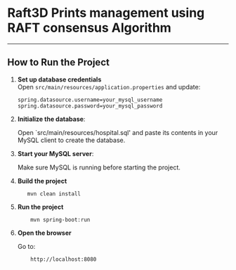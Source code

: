 # Raft3D Prints management using RAFT consensus Algorithm

---

##  How to Run the Project

1. **Set up database credentials**  
   Open `src/main/resources/application.properties` and update:
   ```properties
   spring.datasource.username=your_mysql_username
   spring.datasource.password=your_mysql_password
2. **Initialize the database**:


   Open `src/main/resources/hospital.sql' and
    paste its contents in your MySQL client to create the database.
3. **Start your MySQL server**:


   Make sure MySQL is running before starting the project.
4. **Build the project**
    ```properties
       mvn clean install
5. **Run the project**
   ```properties
       mvn spring-boot:run
6. **Open the browser**


   Go to:
   ```properties
       http://localhost:8080
